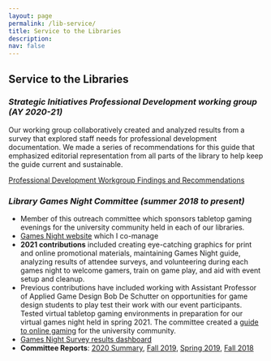 ```yaml
---
layout: page
permalink: /lib-service/
title: Service to the Libraries
description: 
nav: false
---
```



## Service to the Libraries

### ***Strategic Initiatives Professional Development working group (AY 2020-21)***

Our working group collaboratively created and analyzed results from a survey that explored staff needs for professional development documentation. We made a series of recommendations for this guide that emphasized editorial representation from all parts of the library to help keep the guide current and sustainable.  

[Professional Development Workgroup Findings and Recommendations](https://drive.google.com/file/d/1Ptw1w1uspJTyH6wZ9mS1p1HWflu2XqVs/view?usp=sharing)

### ***Library Games Night Committee (summer 2018 to present)***

- Member of this outreach committee which sponsors tabletop gaming evenings for the university community held in each of our libraries.
- [Games Night website](https://libguides.lib.miamioh.edu/board-games) which I co-manage
- **2021 contributions** included creating eye-catching graphics for print and online promotional materials, maintaining Games Night guide, analyzing results of attendee surveys, and volunteering during each games night to welcome gamers, train on game play, and aid with event setup and cleanup.
- Previous contributions have included working with Assistant Professor of Applied Game Design Bob De Schutter on opportunities for game design students to play test their work with our event participants. Tested virtual tabletop gaming environments in preparation for our virtual games night held in spring 2021. The committee created a [guide to online gaming](https://libguides.lib.miamioh.edu/board-games) for the university community.
- [Games Night Survey results dashboard](https://muohio.libinsight.com/games-night)
- **Committee Reports**: [2020 Summary](https://drive.google.com/file/d/1I0G0UQup3xqG2Jbt6mxq2gKnCr1FZegu/view?usp=sharing),  [Fall 2019](https://drive.google.com/file/d/19G0hzjyJe5Ym1Xq_GLdsd85GBHfXBdXS/view?usp=sharing), [Spring 2019](https://drive.google.com/file/d/1P0VJe74XjairJqzyKVuRQWipKO1Ek1YH/view?usp=sharing), [Fall 2018](https://drive.google.com/file/d/1khlma_KuCudmOBDFKRhKStqgPk7FGNM-/view?usp=sharing)

